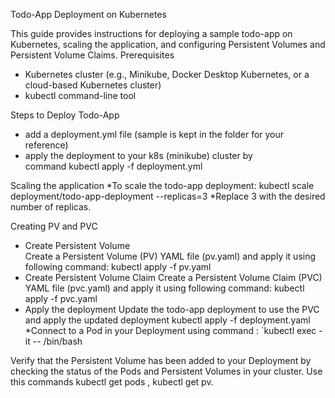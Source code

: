 Todo-App Deployment on Kubernetes


This guide provides instructions for deploying a sample todo-app on Kubernetes, scaling the application, and configuring Persistent Volumes and Persistent Volume Claims.
Prerequisites
* Kubernetes cluster (e.g., Minikube, Docker Desktop Kubernetes, or a cloud-based Kubernetes cluster)
* kubectl command-line tool

Steps to Deploy Todo-App
* add a deployment.yml file (sample is kept in the folder for your reference)
* apply the deployment to your k8s (minikube) cluster by command kubectl apply -f deployment.yml

Scaling the application
*To scale the todo-app deployment:
kubectl scale deployment/todo-app-deployment --replicas=3
*Replace 3 with the desired number of replicas.


Creating PV and PVC
* Create Persistent Volume	
Create a Persistent Volume (PV) YAML file (pv.yaml) and    apply it using following command:
   kubectl apply -f pv.yaml
* Create Persistent Volume Claim
Create a Persistent Volume Claim (PVC) YAML file (pvc.yaml) and apply it using following command:
   kubectl apply -f pvc.yaml
* Apply the deployment
 Update the todo-app deployment to use the PVC and apply the updated deployment
kubectl apply -f deployment.yaml
*Connect to a Pod in your Deployment using command :
 `kubectl exec -it -- /bin/bash

Verify that the Persistent Volume has been added to your Deployment by checking the status of the Pods and Persistent Volumes in your cluster. Use this commands kubectl get pods ,
kubectl get pv. 
